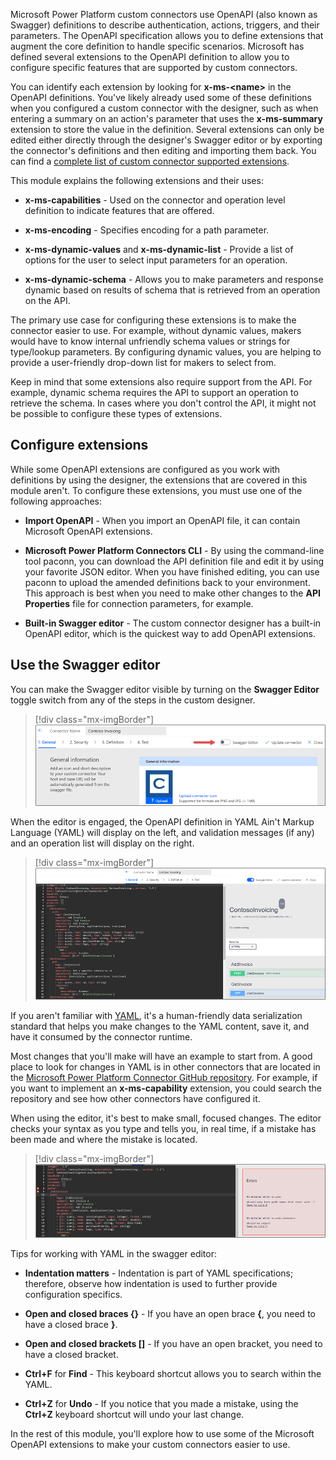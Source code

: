 Microsoft Power Platform custom connectors use OpenAPI (also known as Swagger) definitions to describe authentication, actions, triggers, and their parameters. The OpenAPI specification allows you to define extensions that augment the core definition to handle specific scenarios. Microsoft has defined several extensions to the OpenAPI definition to allow you to configure specific features that are supported by custom connectors.

You can identify each extension by looking for **x-ms-\<name\>** in the OpenAPI definitions. You've likely already used some of these definitions when you configured a custom connector with the designer, such as when entering a summary on an action's parameter that uses the **x-ms-summary** extension to store the value in the definition. Several extensions can only be edited either directly through the designer's Swagger editor or by exporting the connector's definitions and then editing and importing them back. You can find a [complete list of custom connector supported extensions](/connectors/custom-connectors/openapi-extensions/?azure-portal=true). 

This module explains the following extensions and their uses:

-   **x-ms-capabilities** - Used on the connector and operation level definition to indicate features that are offered.

-   **x-ms-encoding** - Specifies encoding for a path parameter.

-   **x-ms-dynamic-values** and **x-ms-dynamic-list** - Provide a list of options for the user to select input parameters for an operation.

-   **x-ms-dynamic-schema** - Allows you to make parameters and response dynamic based on results of schema that is retrieved from an operation on the API.

The primary use case for configuring these extensions is to make the connector easier to use. For example, without dynamic values, makers would have to know internal unfriendly schema values or strings for type/lookup parameters. By configuring dynamic values, you are helping to provide a user-friendly drop-down list for makers to select from.

Keep in mind that some extensions also require support from the API. For example, dynamic schema requires the API to support an operation to retrieve the schema. In cases where you don't control the API, it might not be possible to configure these types of extensions.

## Configure extensions

While some OpenAPI extensions are configured as you work with definitions by using the designer, the extensions that are covered in this module aren't. To configure these extensions, you must use one of the following approaches:

-   **Import OpenAPI** - When you import an OpenAPI file, it can contain Microsoft OpenAPI extensions.

-   **Microsoft Power Platform Connectors CLI** - By using the command-line tool paconn, you can download the API definition file and edit it by using your favorite JSON editor. When you have finished editing, you can use paconn to upload the amended definitions back to your environment. This approach is best when you need to make other changes to the **API Properties** file for connection parameters, for example.

-   **Built-in Swagger editor** - The custom connector designer has a built-in OpenAPI editor, which is the quickest way to add OpenAPI extensions.

## Use the Swagger editor

You can make the Swagger editor visible by turning on the **Swagger Editor** toggle switch from any of the steps in the custom designer.

> [!div class="mx-imgBorder"]
> [![Screenshot showing how to enable the Swagger editor.](../media/swagger-editor.png)](../media/swagger-editor.png#lightbox)

When the editor is engaged, the OpenAPI definition in YAML Ain't Markup Language (YAML) will display on the left, and validation messages (if any) and an operation list will display on the right.

> [!div class="mx-imgBorder"]
> [![Screenshot of the Swagger editor in use with YAML on the left and an operation list on the right.](../media/editor-engaged.png)](../media/editor-engaged.png#lightbox)

If you aren't familiar with [YAML](https://yaml.org/?azure-portal=true), it's a human-friendly data serialization standard that helps you make changes to the YAML content, save it, and have it consumed by the connector runtime.

Most changes that you'll make will have an example to start from. A good place to look for changes in YAML is in other connectors that are located in the [Microsoft Power Platform Connector GitHub repository](https://github.com/microsoft/PowerPlatformConnectors/?azure-portal=true). For example, if you want to implement an **x-ms-capability** extension, you could search the repository and see how other connectors have configured it.

When using the editor, it's best to make small, focused changes. The editor checks your syntax as you type and tells you, in real time, if a mistake has been made and where the mistake is located.

> [!div class="mx-imgBorder"]
> [![Screenshot showing a validation error in the editor.](../media/editor-error-message.png)](../media/editor-error-message.png#lightbox)

Tips for working with YAML in the swagger editor:

-   **Indentation matters** - Indentation is part of YAML specifications; therefore, observe how indentation is used to further provide configuration specifics.

-   **Open and closed braces {}** - If you have an open brace **{**, you need to have a closed brace **}**.

-   **Open and closed brackets []** - If you have an open bracket, you need to have a closed bracket.

-   **Ctrl+F** for **Find** - This keyboard shortcut allows you to search within the YAML.

-   **Ctrl+Z** for **Undo** - If you notice that you made a mistake, using the **Ctrl+Z** keyboard shortcut will undo your last change.

In the rest of this module, you'll explore how to use some of the Microsoft OpenAPI extensions to make your custom connectors easier to use.
